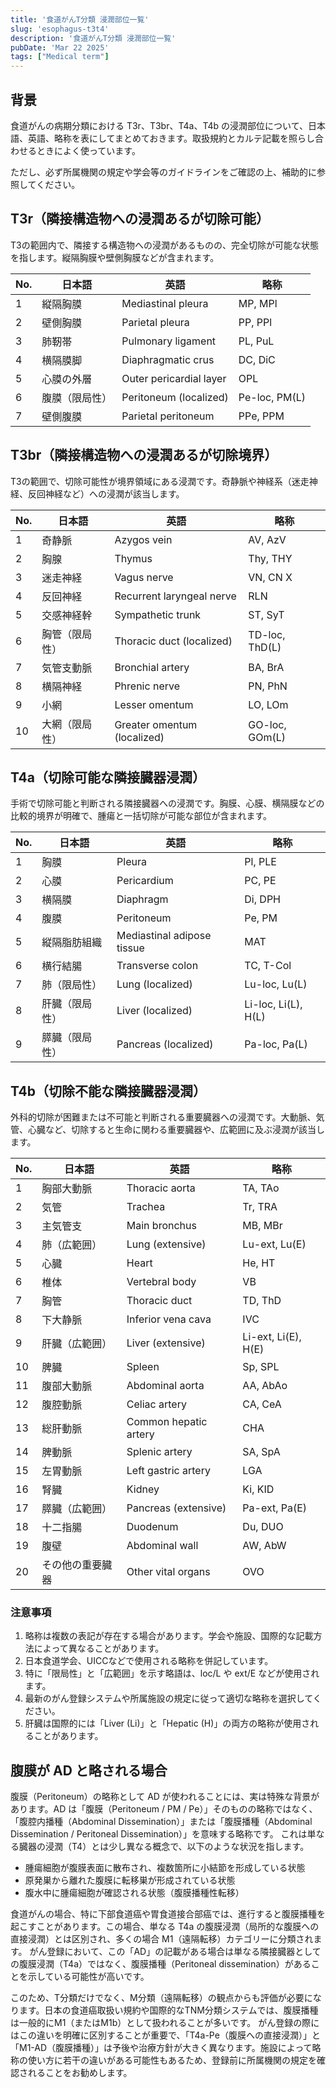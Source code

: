 ```yaml
---
title: '食道がんT分類 浸潤部位一覧'
slug: 'esophagus-t3t4'
description: '食道がんT分類 浸潤部位一覧'
pubDate: 'Mar 22 2025'
tags: ["Medical term"]
---
```


## 背景

食道がんの病期分類における T3r、T3br、T4a、T4b の浸潤部位について、日本語、英語、略称を表にしてまとめておきます。取扱規約とカルテ記載を照らし合わせるときによく使っています。

ただし、必ず所属機関の規定や学会等のガイドラインをご確認の上、補助的に参照してください。

## T3r（隣接構造物への浸潤あるが切除可能）

T3の範囲内で、隣接する構造物への浸潤があるものの、完全切除が可能な状態を指します。縦隔胸膜や壁側胸膜などが含まれます。

| No. | 日本語 | 英語 | 略称 |
|-----|--------|------|------|
| 1 | 縦隔胸膜 | Mediastinal pleura | MP, MPl |
| 2 | 壁側胸膜 | Parietal pleura | PP, PPl |
| 3 | 肺靭帯 | Pulmonary ligament | PL, PuL |
| 4 | 横隔膜脚 | Diaphragmatic crus | DC, DiC |
| 5 | 心膜の外層 | Outer pericardial layer | OPL |
| 6 | 腹膜（限局性） | Peritoneum (localized) | Pe-loc, PM(L) |
| 7 | 壁側腹膜 | Parietal peritoneum | PPe, PPM |

## T3br（隣接構造物への浸潤あるが切除境界）

T3の範囲で、切除可能性が境界領域にある浸潤です。奇静脈や神経系（迷走神経、反回神経など）への浸潤が該当します。

| No. | 日本語 | 英語 | 略称 |
|-----|--------|------|------|
| 1 | 奇静脈 | Azygos vein | AV, AzV |
| 2 | 胸腺 | Thymus | Thy, THY |
| 3 | 迷走神経 | Vagus nerve | VN, CN X |
| 4 | 反回神経 | Recurrent laryngeal nerve | RLN |
| 5 | 交感神経幹 | Sympathetic trunk | ST, SyT |
| 6 | 胸管（限局性） | Thoracic duct (localized) | TD-loc, ThD(L) |
| 7 | 気管支動脈 | Bronchial artery | BA, BrA |
| 8 | 横隔神経 | Phrenic nerve | PN, PhN |
| 9 | 小網 | Lesser omentum | LO, LOm |
| 10 | 大網（限局性） | Greater omentum (localized) | GO-loc, GOm(L) |

## T4a（切除可能な隣接臓器浸潤）

手術で切除可能と判断される隣接臓器への浸潤です。胸膜、心膜、横隔膜などの比較的境界が明確で、腫瘍と一括切除が可能な部位が含まれます。

| No. | 日本語 | 英語 | 略称 |
|-----|--------|------|------|
| 1 | 胸膜 | Pleura | Pl, PLE |
| 2 | 心膜 | Pericardium | PC, PE |
| 3 | 横隔膜 | Diaphragm | Di, DPH |
| 4 | 腹膜 | Peritoneum | Pe, PM |
| 5 | 縦隔脂肪組織 | Mediastinal adipose tissue | MAT |
| 6 | 横行結腸 | Transverse colon | TC, T-Col |
| 7 | 肺（限局性） | Lung (localized) | Lu-loc, Lu(L) |
| 8 | 肝臓（限局性） | Liver (localized) | Li-loc, Li(L), H(L) |
| 9 | 膵臓（限局性） | Pancreas (localized) | Pa-loc, Pa(L) |

## T4b（切除不能な隣接臓器浸潤）

外科的切除が困難または不可能と判断される重要臓器への浸潤です。大動脈、気管、心臓など、切除すると生命に関わる重要臓器や、広範囲に及ぶ浸潤が該当します。

| No. | 日本語 | 英語 | 略称 |
|-----|--------|------|------|
| 1 | 胸部大動脈 | Thoracic aorta | TA, TAo |
| 2 | 気管 | Trachea | Tr, TRA |
| 3 | 主気管支 | Main bronchus | MB, MBr |
| 4 | 肺（広範囲） | Lung (extensive) | Lu-ext, Lu(E) |
| 5 | 心臓 | Heart | He, HT |
| 6 | 椎体 | Vertebral body | VB |
| 7 | 胸管 | Thoracic duct | TD, ThD |
| 8 | 下大静脈 | Inferior vena cava | IVC |
| 9 | 肝臓（広範囲） | Liver (extensive) | Li-ext, Li(E), H(E) |
| 10 | 脾臓 | Spleen | Sp, SPL |
| 11 | 腹部大動脈 | Abdominal aorta | AA, AbAo |
| 12 | 腹腔動脈 | Celiac artery | CA, CeA |
| 13 | 総肝動脈 | Common hepatic artery | CHA |
| 14 | 脾動脈 | Splenic artery | SA, SpA |
| 15 | 左胃動脈 | Left gastric artery | LGA |
| 16 | 腎臓 | Kidney | Ki, KID |
| 17 | 膵臓（広範囲） | Pancreas (extensive) | Pa-ext, Pa(E) |
| 18 | 十二指腸 | Duodenum | Du, DUO |
| 19 | 腹壁 | Abdominal wall | AW, AbW |
| 20 | その他の重要臓器 | Other vital organs | OVO |

### 注意事項

1. 略称は複数の表記が存在する場合があります。学会や施設、国際的な記載方法によって異なることがあります。
2. 日本食道学会、UICCなどで使用される略称を併記しています。
3. 特に「限局性」と「広範囲」を示す略語は、loc/L や ext/E などが使用されます。
4. 最新のがん登録システムや所属施設の規定に従って適切な略称を選択してください。
5. 肝臓は国際的には「Liver (Li)」と「Hepatic (H)」の両方の略称が使用されることがあります。

## 腹膜が AD と略される場合

腹膜（Peritoneum）の略称として AD が使われることには、実は特殊な背景があります。AD は「腹膜（Peritoneum / PM / Pe）」そのものの略称ではなく、「腹腔内播種（Abdominal Dissemination）」または「腹膜播種（Abdominal Dissemination / Peritoneal Dissemination）」を意味する略称です。
これは単なる臓器の浸潤（T4）とは少し異なる概念で、以下のような状況を指します。

- 腫瘍細胞が腹膜表面に散布され、複数箇所に小結節を形成している状態
- 原発巣から離れた腹膜に転移巣が形成されている状態
- 腹水中に腫瘍細胞が確認される状態（腹膜播種性転移）

食道がんの場合、特に下部食道癌や胃食道接合部癌では、進行すると腹膜播種を起こすことがあります。この場合、単なる T4a の腹膜浸潤（局所的な腹膜への直接浸潤）とは区別され、多くの場合 M1（遠隔転移）カテゴリーに分類されます。
がん登録において、この「AD」の記載がある場合は単なる隣接臓器としての腹膜浸潤（T4a）ではなく、腹膜播種（Peritoneal dissemination）があることを示している可能性が高いです。

このため、T分類だけでなく、M分類（遠隔転移）の観点からも評価が必要になります。日本の食道癌取扱い規約や国際的なTNM分類システムでは、腹膜播種は一般的にM1（またはM1b）として扱われることが多いです。
がん登録の際にはこの違いを明確に区別することが重要で、「T4a-Pe（腹膜への直接浸潤）」と「M1-AD（腹膜播種）」は予後や治療方針が大きく異なります。施設によって略称の使い方に若干の違いがある可能性もあるため、登録前に所属機関の規定を確認されることをお勧めします。